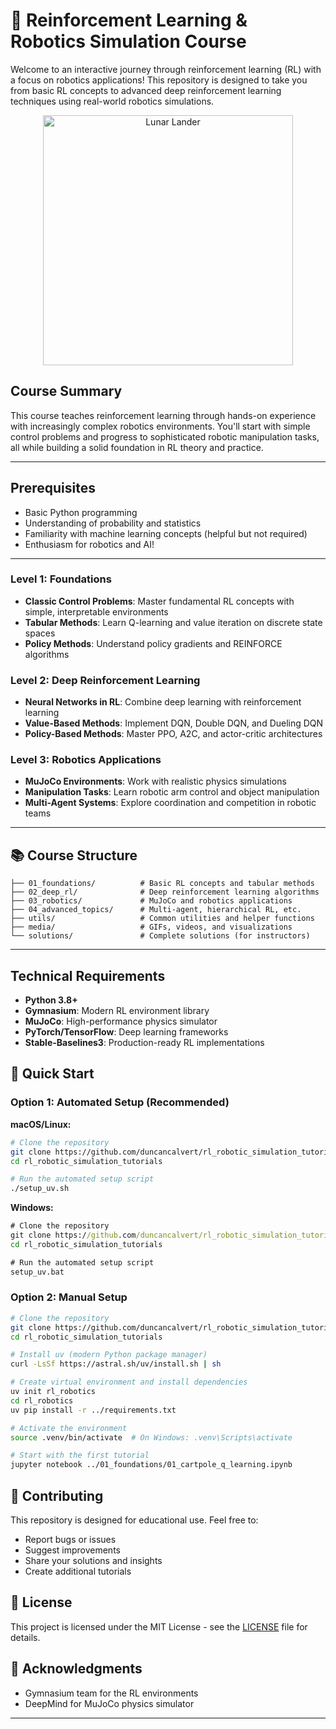 # 🤖 Reinforcement Learning & Robotics Simulation Course

Welcome to an interactive journey through reinforcement learning (RL) with a focus on robotics applications! This repository is designed to take you from basic RL concepts to advanced deep reinforcement learning techniques using real-world robotics simulations.

<p align="center">
  <img src="media/lunar_lander_gif.gif?raw=true" alt="Lunar Lander" width="400"/>
</p>

## Course Summary

This course teaches reinforcement learning through hands-on experience with increasingly complex robotics environments. You'll start with simple control problems and progress to sophisticated robotic manipulation tasks, all while building a solid foundation in RL theory and practice.

---

## Prerequisites

- Basic Python programming
- Understanding of probability and statistics
- Familiarity with machine learning concepts (helpful but not required)
- Enthusiasm for robotics and AI!

---

### **Level 1: Foundations**
- **Classic Control Problems**: Master fundamental RL concepts with simple, interpretable environments
- **Tabular Methods**: Learn Q-learning and value iteration on discrete state spaces
- **Policy Methods**: Understand policy gradients and REINFORCE algorithms

### **Level 2: Deep Reinforcement Learning**
- **Neural Networks in RL**: Combine deep learning with reinforcement learning
- **Value-Based Methods**: Implement DQN, Double DQN, and Dueling DQN
- **Policy-Based Methods**: Master PPO, A2C, and actor-critic architectures

### **Level 3: Robotics Applications**
- **MuJoCo Environments**: Work with realistic physics simulations
- **Manipulation Tasks**: Learn robotic arm control and object manipulation
- **Multi-Agent Systems**: Explore coordination and competition in robotic teams

---

## 📚 Course Structure

```
├── 01_foundations/          # Basic RL concepts and tabular methods
├── 02_deep_rl/              # Deep reinforcement learning algorithms
├── 03_robotics/             # MuJoCo and robotics applications
├── 04_advanced_topics/      # Multi-agent, hierarchical RL, etc.
├── utils/                   # Common utilities and helper functions
├── media/                   # GIFs, videos, and visualizations
└── solutions/               # Complete solutions (for instructors)
```

---

## Technical Requirements

- **Python 3.8+**
- **Gymnasium**: Modern RL environment library
- **MuJoCo**: High-performance physics simulator
- **PyTorch/TensorFlow**: Deep learning frameworks
- **Stable-Baselines3**: Production-ready RL implementations

## 🚀 Quick Start

### **Option 1: Automated Setup (Recommended)**

**macOS/Linux:**
```bash
# Clone the repository
git clone https://github.com/duncancalvert/rl_robotic_simulation_tutorials.git
cd rl_robotic_simulation_tutorials

# Run the automated setup script
./setup_uv.sh
```

**Windows:**
```cmd
# Clone the repository
git clone https://github.com/duncancalvert/rl_robotic_simulation_tutorials.git
cd rl_robotic_simulation_tutorials

# Run the automated setup script
setup_uv.bat
```

### **Option 2: Manual Setup**

```bash
# Clone the repository
git clone https://github.com/duncancalvert/rl_robotic_simulation_tutorials.git
cd rl_robotic_simulation_tutorials

# Install uv (modern Python package manager)
curl -LsSf https://astral.sh/uv/install.sh | sh

# Create virtual environment and install dependencies
uv init rl_robotics
cd rl_robotics
uv pip install -r ../requirements.txt

# Activate the environment
source .venv/bin/activate  # On Windows: .venv\Scripts\activate

# Start with the first tutorial
jupyter notebook ../01_foundations/01_cartpole_q_learning.ipynb
```

## 🤝 Contributing

This repository is designed for educational use. Feel free to:
- Report bugs or issues
- Suggest improvements
- Share your solutions and insights
- Create additional tutorials

## 📄 License

This project is licensed under the MIT License - see the [LICENSE](LICENSE) file for details.

## 🙏 Acknowledgments

- Gymnasium team for the RL environments
- DeepMind for MuJoCo physics simulator

---

